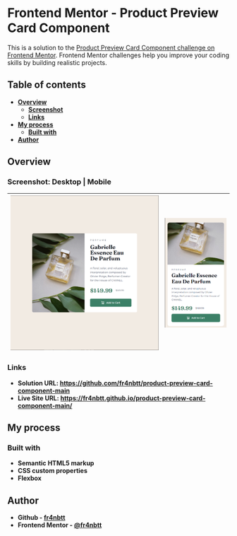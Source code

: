 # Frontend Mentor - Product Preview Card Component

This is a solution to the [Product Preview Card Component challenge on Frontend Mentor](https://www.frontendmentor.io/challenges/product-preview-card-component-GO7UmttRfa/hub). Frontend Mentor challenges help you improve your coding skills by building realistic projects.

## Table of contents

- [**Overview**](#overview)
  - [**Screenshot**](#screenshot)
  - [**Links**](#links)
- [**My process**](#my-process)
  - [**Built with**](#built-with)
- [**Author**](#author)

## Overview

### Screenshot: Desktop | Mobile

| ![Desktop version](./images/screenshot-Desktop.png) | ![Mobile version](./images/screenshot-Mobile.png) |
| :-------------------------------------------------: | :-----------------------------------------------: |

### Links

- **Solution URL: https://github.com/fr4nbtt/product-preview-card-component-main**
- **Live Site URL: https://fr4nbtt.github.io/product-preview-card-component-main/**

## My process

### Built with

- **Semantic HTML5 markup**
- **CSS custom properties**
- **Flexbox**

## Author

- **Github - [fr4nbtt](https://github.com/fr4nbtt)**
- **Frontend Mentor - [@fr4nbtt](https://www.frontendmentor.io/profile/fr4nbtt)**

